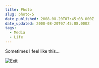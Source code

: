 ```yaml
---
title: Photo
slug: photo-5
date_published: 2008-08-20T07:45:08.000Z
date_updated: 2008-08-20T07:45:08.000Z
tags:
  - Media
  - Life
---
```


Sometimes I feel like this...

[![Exit](http://farm4.static.flickr.com/3074/2781451498_3af136fbba.jpg)](http://www.flickr.com/photos/asilentthing/2781451498/)
